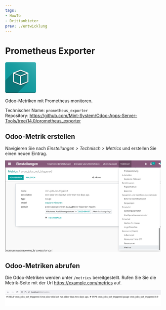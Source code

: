 ```yaml
---
tags:
- HowTo
- Drittanbieter
prev: ./entwicklung
---
```

# Prometheus Exporter
![icon_oms_box](assets/icon_oms_box.png)

Odoo-Metriken mit Prometheus monitoren.

Technischer Name: `prometheus_exporter`\
Repository: <https://github.com/Mint-System/Odoo-Apps-Server-Tools/tree/14.0/prometheus_exporter>

## Odoo-Metrik erstellen

Navigieren Sie nach *Einstellungen > Technisch > Metrics* und erstellen Sie einen neuen Eintrag.

![](assets/Prometheus%20Exporter%20Metrics%20Details.png)

## Odoo-Metriken abrufen

Die Odoo-Metriken werden unter `/metrics` bereitgestellt. Rufen Sie Sie die Metrik-Seite mit der Url <https://example.com/metrics> auf.

![](assets/Prometheus%20Exporter%20Metrics.png)